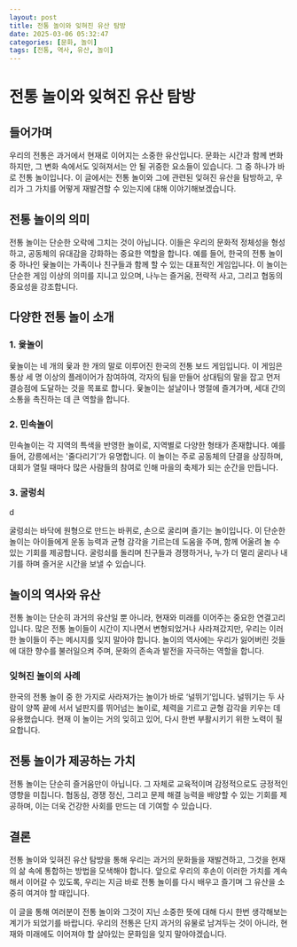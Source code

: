 ```yaml
---
layout: post
title: 전통 놀이와 잊혀진 유산 탐방
date: 2025-03-06 05:32:47
categories: [문화, 놀이]
tags: [전통, 역사, 유산, 놀이]
---
```


# 전통 놀이와 잊혀진 유산 탐방

## 들어가며

우리의 전통은 과거에서 현재로 이어지는 소중한 유산입니다. 문화는 시간과 함께 변화하지만, 그 변화 속에서도 잊혀져서는 안 될 귀중한 요소들이 있습니다. 그 중 하나가 바로 전통 놀이입니다. 이 글에서는 전통 놀이와 그에 관련된 잊혀진 유산을 탐방하고, 우리가 그 가치를 어떻게 재발견할 수 있는지에 대해 이야기해보겠습니다.

## 전통 놀이의 의미

전통 놀이는 단순한 오락에 그치는 것이 아닙니다. 이들은 우리의 문화적 정체성을 형성하고, 공동체의 유대감을 강화하는 중요한 역할을 합니다. 예를 들어, 한국의 전통 놀이 중 하나인 윷놀이는 가족이나 친구들과 함께 할 수 있는 대표적인 게임입니다. 이 놀이는 단순한 게임 이상의 의미를 지니고 있으며, 나누는 즐거움, 전략적 사고, 그리고 협동의 중요성을 강조합니다.

## 다양한 전통 놀이 소개

### 1. 윷놀이

윷놀이는 네 개의 윷과 한 개의 말로 이루어진 한국의 전통 보드 게임입니다. 이 게임은 통상 세 명 이상의 플레이어가 참여하여, 각자의 팀을 만들어 상대팀의 말을 잡고 먼저 결승점에 도달하는 것을 목표로 합니다. 윷놀이는 설날이나 명절에 즐겨가며, 세대 간의 소통을 촉진하는 데 큰 역할을 합니다.

### 2. 민속놀이

민속놀이는 각 지역의 특색을 반영한 놀이로, 지역별로 다양한 형태가 존재합니다. 예를 들어, 강릉에서는 '줄다리기'가 유명합니다. 이 놀이는 주로 공동체의 단결을 상징하며, 대회가 열릴 때마다 많은 사람들의 참여로 인해 마을의 축제가 되는 순간을 만듭니다.

### 3. 굴렁쇠
d

굴렁쇠는 바닥에 원형으로 만드는 바퀴로, 손으로 굴리며 즐기는 놀이입니다. 이 단순한 놀이는 아이들에게 운동 능력과 균형 감각을 기르는데 도움을 주며, 함께 어울려 놀 수 있는 기회를 제공합니다. 굴렁쇠를 돌리며 친구들과 경쟁하거나, 누가 더 멀리 굴리나 내기를 하며 즐거운 시간을 보낼 수 있습니다.

## 놀이의 역사와 유산

전통 놀이는 단순히 과거의 유산일 뿐 아니라, 현재와 미래를 이어주는 중요한 연결고리입니다. 많은 전통 놀이들이 시간이 지나면서 변형되었거나 사라져갔지만, 우리는 이러한 놀이들이 주는 메시지를 잊지 말아야 합니다. 놀이의 역사에는 우리가 잃어버린 것들에 대한 향수를 불러일으켜 주며, 문화의 존속과 발전을 자극하는 역할을 합니다.

### 잊혀진 놀이의 사례

한국의 전통 놀이 중 한 가지로 사라져가는 놀이가 바로 ‘널뛰기’입니다. 널뛰기는 두 사람이 양쪽 끝에 서서 널판지를 뛰어넘는 놀이로, 체력을 기르고 균형 감각을 키우는 데 유용했습니다. 현재 이 놀이는 거의 잊히고 있어, 다시 한번 부활시키기 위한 노력이 필요합니다.

## 전통 놀이가 제공하는 가치

전통 놀이는 단순히 즐거움만이 아닙니다. 그 자체로 교육적이며 감정적으로도 긍정적인 영향을 미칩니다. 협동심, 경쟁 정신, 그리고 문제 해결 능력을 배양할 수 있는 기회를 제공하며, 이는 더욱 건강한 사회를 만드는 데 기여할 수 있습니다.

## 결론

전통 놀이와 잊혀진 유산 탐방을 통해 우리는 과거의 문화들을 재발견하고, 그것을 현재의 삶 속에 통합하는 방법을 모색해야 합니다. 앞으로 우리의 후손이 이러한 가치를 계속해서 이어갈 수 있도록, 우리는 지금 바로 전통 놀이를 다시 배우고 즐기며 그 유산을 소중히 여겨야 할 때입니다.  

이 글을 통해 여러분이 전통 놀이와 그것이 지닌 소중한 뜻에 대해 다시 한번 생각해보는 계기가 되었기를 바랍니다. 우리의 전통은 단지 과거의 유물로 남겨두는 것이 아니라, 현재와 미래에도 이어져야 할 살아있는 문화임을 잊지 말아야겠습니다.